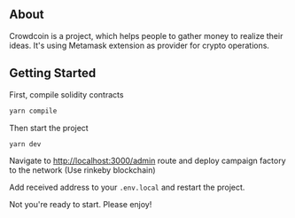 ## About

Crowdcoin is a project, which helps people to gather money to realize their ideas. It's using Metamask extension as provider for crypto operations.

## Getting Started

First, compile solidity contracts

```bash
yarn compile
```

Then start the project

```bash
yarn dev
```

Navigate to [http://localhost:3000/admin](http://localhost:3000/admin) route and deploy campaign factory to the network (Use rinkeby blockchain)

Add received address to your `.env.local` and restart the project.

Not you're ready to start. Please enjoy!
